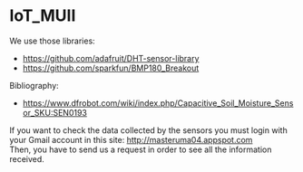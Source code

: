 # IoT_MUII

We use those libraries:
* https://github.com/adafruit/DHT-sensor-library
* https://github.com/sparkfun/BMP180_Breakout

Bibliography:
* https://www.dfrobot.com/wiki/index.php/Capacitive_Soil_Moisture_Sensor_SKU:SEN0193

If you want to check the data collected by the sensors you must login with your Gmail account in this site: http://masteruma04.appspot.com  
Then, you have to send us a request in order to see all the information received.
